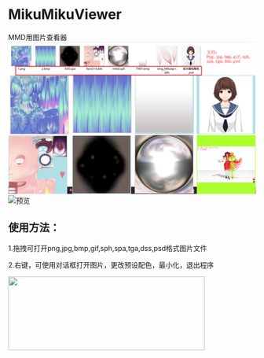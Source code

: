 # MikuMikuViewer
MMD用图片查看器
![](https://github.com/walogia/MikuMikuViewer/blob/master/%E9%A2%84%E8%A7%88.png)
![预览](https://bowlroll.net/file_thumbnail/c/4/a/c4adbcceaea44cb42e985601e198ee5482a6309d173991big.png)
## 使用方法：
1.拖拽可打开png,jpg,bmp,gif,sph,spa,tga,dss,psd格式图片文件

2.右键，可使用对话框打开图片，更改预设配色，最小化，退出程序



<a href="http://walogia.ucoz.club/donate.html" target="_blank">
    <img  src="https://c1.staticflickr.com/5/4891/32909597848_f042487d54_b.jpg"  height="150" width="400" /
</a>
